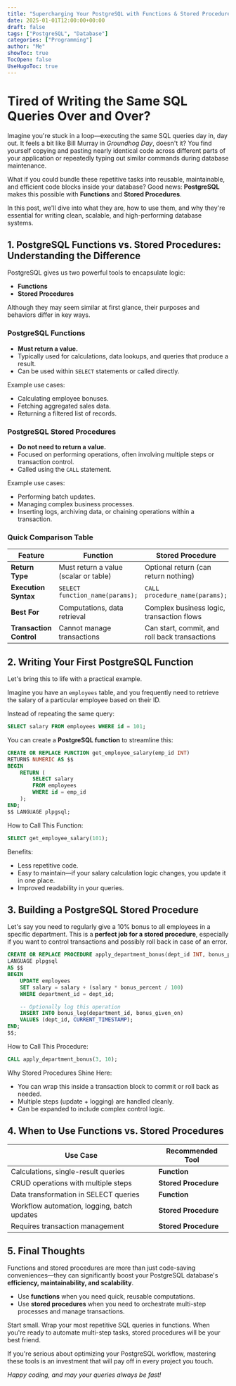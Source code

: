 ```yaml
---
title: "Supercharging Your PostgreSQL with Functions & Stored Procedures"
date: 2025-01-01T12:00:00+00:00
draft: false
tags: ["PostgreSQL", "Database"]
categories: ["Programming"]
author: "Me"
showToc: true
TocOpen: false
UseHugoToc: true
---
```


# Tired of Writing the Same SQL Queries Over and Over?

Imagine you're stuck in a loop—executing the same SQL queries day in, day out. It feels a bit like Bill Murray in *Groundhog Day*, doesn't it? You find yourself copying and pasting nearly identical code across different parts of your application or repeatedly typing out similar commands during database maintenance.

What if you could bundle these repetitive tasks into reusable, maintainable, and efficient code blocks inside your database? Good news: **PostgreSQL** makes this possible with **Functions** and **Stored Procedures**.

In this post, we'll dive into what they are, how to use them, and why they're essential for writing clean, scalable, and high-performing database systems.

## 1. PostgreSQL Functions vs. Stored Procedures: Understanding the Difference

PostgreSQL gives us two powerful tools to encapsulate logic:

* **Functions**
* **Stored Procedures**

Although they may seem similar at first glance, their purposes and behaviors differ in key ways.

### PostgreSQL Functions

* **Must return a value.**
* Typically used for calculations, data lookups, and queries that produce a result.
* Can be used within `SELECT` statements or called directly.

Example use cases:
* Calculating employee bonuses.
* Fetching aggregated sales data.
* Returning a filtered list of records.

### PostgreSQL Stored Procedures

* **Do not need to return a value.**
* Focused on performing operations, often involving multiple steps or transaction control.
* Called using the `CALL` statement.

Example use cases:
* Performing batch updates.
* Managing complex business processes.
* Inserting logs, archiving data, or chaining operations within a transaction.

### Quick Comparison Table

| Feature | **Function** | **Stored Procedure** |
|---------|-------------|---------------------|
| **Return Type** | Must return a value (scalar or table) | Optional return (can return nothing) |
| **Execution Syntax** | `SELECT function_name(params);` | `CALL procedure_name(params);` |
| **Best For** | Computations, data retrieval | Complex business logic, transaction flows |
| **Transaction Control** | Cannot manage transactions | Can start, commit, and roll back transactions |

## 2. Writing Your First PostgreSQL Function

Let's bring this to life with a practical example.

Imagine you have an `employees` table, and you frequently need to retrieve the salary of a particular employee based on their ID.

Instead of repeating the same query:

```sql
SELECT salary FROM employees WHERE id = 101;
```

You can create a **PostgreSQL function** to streamline this:

```sql
CREATE OR REPLACE FUNCTION get_employee_salary(emp_id INT)
RETURNS NUMERIC AS $$
BEGIN
    RETURN (
        SELECT salary
        FROM employees
        WHERE id = emp_id
    );
END;
$$ LANGUAGE plpgsql;
```

How to Call This Function:

```sql
SELECT get_employee_salary(101);
```

Benefits:
* Less repetitive code.
* Easy to maintain—if your salary calculation logic changes, you update it in one place.
* Improved readability in your queries.

## 3. Building a PostgreSQL Stored Procedure

Let's say you need to regularly give a 10% bonus to all employees in a specific department. This is a **perfect job for a stored procedure**, especially if you want to control transactions and possibly roll back in case of an error.

```sql
CREATE OR REPLACE PROCEDURE apply_department_bonus(dept_id INT, bonus_percent NUMERIC)
LANGUAGE plpgsql
AS $$
BEGIN
    UPDATE employees
    SET salary = salary + (salary * bonus_percent / 100)
    WHERE department_id = dept_id;

    -- Optionally log this operation
    INSERT INTO bonus_log(department_id, bonus_given_on)
    VALUES (dept_id, CURRENT_TIMESTAMP);
END;
$$;
```

How to Call This Procedure:

```sql
CALL apply_department_bonus(3, 10);
```

Why Stored Procedures Shine Here:
* You can wrap this inside a transaction block to commit or roll back as needed.
* Multiple steps (update + logging) are handled cleanly.
* Can be expanded to include complex control logic.

## 4. When to Use Functions vs. Stored Procedures

| Use Case | Recommended Tool |
|----------|------------------|
| Calculations, single-result queries | **Function** |
| CRUD operations with multiple steps | **Stored Procedure** |
| Data transformation in SELECT queries | **Function** |
| Workflow automation, logging, batch updates | **Stored Procedure** |
| Requires transaction management | **Stored Procedure** |

## 5. Final Thoughts

Functions and stored procedures are more than just code-saving conveniences—they can significantly boost your PostgreSQL database's **efficiency, maintainability, and scalability**.

* Use **functions** when you need quick, reusable computations.
* Use **stored procedures** when you need to orchestrate multi-step processes and manage transactions.

Start small. Wrap your most repetitive SQL queries in functions. When you're ready to automate multi-step tasks, stored procedures will be your best friend.

If you're serious about optimizing your PostgreSQL workflow, mastering these tools is an investment that will pay off in every project you touch.

*Happy coding, and may your queries always be fast!*